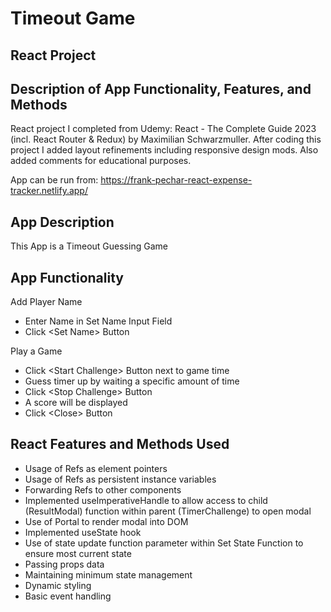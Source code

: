 # Timeout Game
## React Project

## Description of App Functionality, Features, and Methods

React project I completed from Udemy: React - The Complete Guide 2023 (incl. React Router & Redux) by Maximilian Schwarzmuller. After coding this project I added layout refinements including responsive design mods. Also added comments for educational purposes.

App can be run from: https://frank-pechar-react-expense-tracker.netlify.app/

## App Description

This App is a Timeout Guessing Game

## App Functionality

Add Player Name
  - Enter Name in Set Name Input Field
  - Click &lt;Set Name&gt; Button

Play a Game
  - Click &lt;Start Challenge&gt; Button next to game time
  - Guess timer up by waiting a specific amount of time
  - Click &lt;Stop Challenge&gt; Button
  - A score will be displayed
  - Click &lt;Close&gt; Button

## React Features and Methods Used

- Usage of Refs as element pointers
- Usage of Refs as persistent instance variables
- Forwarding Refs to other components
- Implemented useImperativeHandle to allow access to child (ResultModal) function within parent (TimerChallenge) to open modal
- Use of Portal to render modal into DOM
- Implemented useState hook 
- Use of state update function parameter within Set State Function to ensure most current state
- Passing props data 
- Maintaining minimum state management
- Dynamic styling
- Basic event handling
